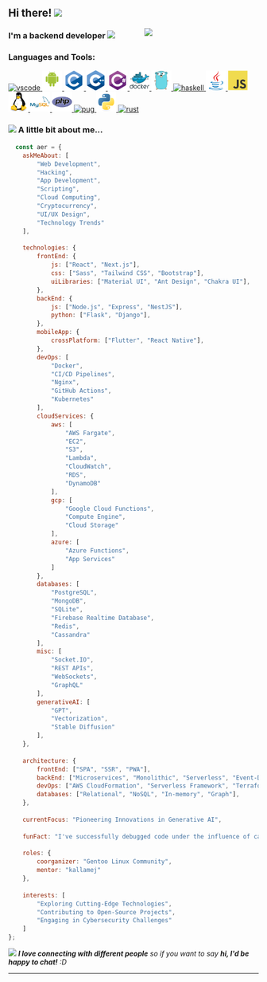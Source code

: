 <h2> Hi there! <img src="https://media.giphy.com/media/mGcNjsfWAjY5AEZNw6/giphy.gif" width="50"></h2>

<img align='right' src="https://i.giphy.com/media/v1.Y2lkPTc5MGI3NjExOW52c2RncmFtNjR2OTF0MnpjdDA2MzRrd2k0Yzl3MTNoeDdlanh5eCZlcD12MV9pbnRlcm5hbF9naWZfYnlfaWQmY3Q9cw/WUlplcMpOCEmTGBtBW/giphy.gif" width="230">

<h3>I'm a backend developer <img src="https://i.giphy.com/media/v1.Y2lkPTc5MGI3NjExZzRseGMxcWNxOTZzc2IydWhuNGt4YWh1bmtucGV0ZWNsa215emtyaiZlcD12MV9pbnRlcm5hbF9naWZfYnlfaWQmY3Q9cw/9rRAZMcDBIi0AH9evw/giphy.gif" width="50"></h3>

<h3> Languages and Tools:</h3>

<p align="left"> <a href="https://code.visualstudio.com/" target="_blank" rel="noreferrer"> <img src="https://www.svgrepo.com/show/374171/vscode.svg" alt="vscode" width="40" height="40"/> <a href="https://developer.android.com" target="_blank" rel="noreferrer"> <img src="https://raw.githubusercontent.com/devicons/devicon/master/icons/android/android-original-wordmark.svg" alt="android" width="40" height="40"/> </a> <a href="https://www.cprogramming.com/" target="_blank" rel="noreferrer"> <img src="https://raw.githubusercontent.com/devicons/devicon/master/icons/c/c-original.svg" alt="c" width="40" height="40"/> </a> <a href="https://www.w3schools.com/cpp/" target="_blank" rel="noreferrer"> <img src="https://raw.githubusercontent.com/devicons/devicon/master/icons/cplusplus/cplusplus-original.svg" alt="cplusplus" width="40" height="40"/> </a> <a href="https://www.w3schools.com/cs/" target="_blank" rel="noreferrer"> <img src="https://raw.githubusercontent.com/devicons/devicon/master/icons/csharp/csharp-original.svg" alt="csharp" width="40" height="40"/> </a> <a href="https://www.docker.com/" target="_blank" rel="noreferrer"> <img src="https://raw.githubusercontent.com/devicons/devicon/master/icons/docker/docker-original-wordmark.svg" alt="docker" width="40" height="40"/> </a> <a href="https://golang.org" target="_blank" rel="noreferrer"> <img src="https://raw.githubusercontent.com/devicons/devicon/master/icons/go/go-original.svg" alt="go" width="40" height="40"/> </a> <a href="https://www.haskell.org/" target="_blank" rel="noreferrer"> <img src="https://upload.wikimedia.org/wikipedia/commons/1/1c/Haskell-Logo.svg" alt="haskell" width="40" height="40"/> </a> <a href="https://www.java.com" target="_blank" rel="noreferrer"> <img src="https://raw.githubusercontent.com/devicons/devicon/master/icons/java/java-original.svg" alt="java" width="40" height="40"/> </a> <a href="https://developer.mozilla.org/en-US/docs/Web/JavaScript" target="_blank" rel="noreferrer"> <img src="https://raw.githubusercontent.com/devicons/devicon/master/icons/javascript/javascript-original.svg" alt="javascript" width="40" height="40"/> </a> <a href="https://www.linux.org/" target="_blank" rel="noreferrer"> <img src="https://raw.githubusercontent.com/devicons/devicon/master/icons/linux/linux-original.svg" alt="linux" width="40" height="40"/> </a> <a href="https://www.mysql.com/" target="_blank" rel="noreferrer"> <img src="https://raw.githubusercontent.com/devicons/devicon/master/icons/mysql/mysql-original-wordmark.svg" alt="mysql" width="40" height="40"/> </a> <a href="https://www.php.net" target="_blank" rel="noreferrer"> <img src="https://raw.githubusercontent.com/devicons/devicon/master/icons/php/php-original.svg" alt="php" width="40" height="40"/> </a> <a href="https://pugjs.org" target="_blank" rel="noreferrer"> <img src="https://cdn.worldvectorlogo.com/logos/pug.svg" alt="pug" width="40" height="40"/> </a> <a href="https://www.python.org" target="_blank" rel="noreferrer"> <img src="https://raw.githubusercontent.com/devicons/devicon/master/icons/python/python-original.svg" alt="python" width="40" height="40"/> </a> <a href="https://www.rust-lang.org" target="_blank" rel="noreferrer"> <img src="http://rust-lang.org/logos/rust-logo-blk.svg" alt="rust" width="40" height="40"/> </a> </p>

### <img src="https://i.giphy.com/media/v1.Y2lkPTc5MGI3NjExM2poOGF3MWU5Y29mZWVjaHJ5MjFmMWoxbGZuc3Q1bW41aWt6cW53ciZlcD12MV9pbnRlcm5hbF9naWZfYnlfaWQmY3Q9cw/ItUjHV4lcdnIx4Pr2m/giphy.gif" width="50"> A little bit about me...  

```javascript
  const aer = {
    askMeAbout: [
        "Web Development",
        "Hacking",
        "App Development",
        "Scripting",
        "Cloud Computing",
        "Cryptocurrency",
        "UI/UX Design",
        "Technology Trends"
    ],

    technologies: {
        frontEnd: {
            js: ["React", "Next.js"],
            css: ["Sass", "Tailwind CSS", "Bootstrap"],
            uiLibraries: ["Material UI", "Ant Design", "Chakra UI"],
        },
        backEnd: {
            js: ["Node.js", "Express", "NestJS"],
            python: ["Flask", "Django"],
        },
        mobileApp: {
            crossPlatform: ["Flutter", "React Native"],
        },
        devOps: [
            "Docker",
            "CI/CD Pipelines",
            "Nginx",
            "GitHub Actions",
            "Kubernetes"
        ],
        cloudServices: {
            aws: [
                "AWS Fargate",
                "EC2",
                "S3",
                "Lambda",
                "CloudWatch",
                "RDS",
                "DynamoDB"
            ],
            gcp: [
                "Google Cloud Functions",
                "Compute Engine",
                "Cloud Storage"
            ],
            azure: [
                "Azure Functions",
                "App Services"
            ]
        },
        databases: [
            "PostgreSQL",
            "MongoDB",
            "SQLite",
            "Firebase Realtime Database",
            "Redis",
            "Cassandra"
        ],
        misc: [
            "Socket.IO",
            "REST APIs",
            "WebSockets",
            "GraphQL"
        ],
        generativeAI: [
            "GPT",
            "Vectorization",
            "Stable Diffusion"
        ],
    },

    architecture: {
        frontEnd: ["SPA", "SSR", "PWA"],
        backEnd: ["Microservices", "Monolithic", "Serverless", "Event-Driven"],
        devOps: ["AWS CloudFormation", "Serverless Framework", "Terraform"],
        databases: ["Relational", "NoSQL", "In-memory", "Graph"],
    },

    currentFocus: "Pioneering Innovations in Generative AI",

    funFact: "I've successfully debugged code under the influence of caffeine, not drugs.",

    roles: {
        coorganizer: "Gentoo Linux Community",
        mentor: "kallamej"
    },
    
    interests: [
        "Exploring Cutting-Edge Technologies",
        "Contributing to Open-Source Projects",
        "Engaging in Cybersecurity Challenges"
    ]
};
```

<img src="https://media.giphy.com/media/LnQjpWaON8nhr21vNW/giphy.gif" width="60"> <em><b>I love connecting with different people</b> so if you want to say <b>hi, I'd be happy to chat!</b> :D</em>

---


###
